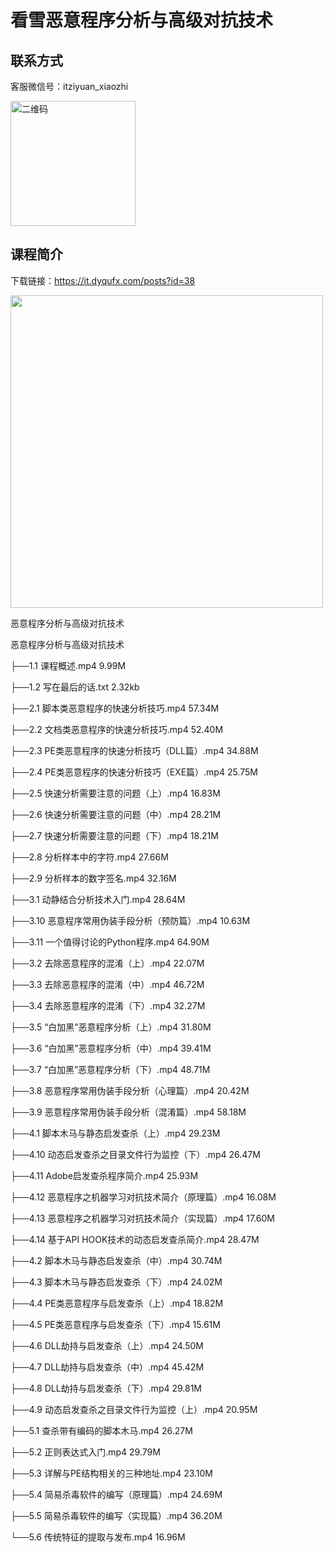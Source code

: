 # 看雪恶意程序分析与高级对抗技术

## 联系方式

客服微信号：itziyuan_xiaozhi

<img src="https://ziyuanyun.oss-cn-guangzhou.aliyuncs.com/common/20240614073449/666b82192834a.jpg" width="200" height="200" alt="二维码">

## 课程简介

下载链接：https://it.dyqufx.com/posts?id=38

<img src="https://ziyuanyun.oss-cn-guangzhou.aliyuncs.com/yun/20240515151534/66446116b5e9a.jpg" width="500" alt="">

  恶意程序分析与高级对抗技术



 恶意程序分析与高级对抗技术

 ├──1.1 课程概述.mp4 9.99M

 ├──1.2 写在最后的话.txt 2.32kb

 ├──2.1 脚本类恶意程序的快速分析技巧.mp4 57.34M

 ├──2.2 文档类恶意程序的快速分析技巧.mp4 52.40M

 ├──2.3 PE类恶意程序的快速分析技巧（DLL篇）.mp4 34.88M

 ├──2.4 PE类恶意程序的快速分析技巧（EXE篇）.mp4 25.75M

 ├──2.5 快速分析需要注意的问题（上）.mp4 16.83M

 ├──2.6 快速分析需要注意的问题（中）.mp4 28.21M

 ├──2.7 快速分析需要注意的问题（下）.mp4 18.21M

 ├──2.8 分析样本中的字符.mp4 27.66M

 ├──2.9 分析样本的数字签名.mp4 32.16M

 ├──3.1 动静结合分析技术入门.mp4 28.64M

 ├──3.10 恶意程序常用伪装手段分析（预防篇）.mp4 10.63M

 ├──3.11 一个值得讨论的Python程序.mp4 64.90M

 ├──3.2 去除恶意程序的混淆（上）.mp4 22.07M

 ├──3.3 去除恶意程序的混淆（中）.mp4 46.72M

 ├──3.4 去除恶意程序的混淆（下）.mp4 32.27M

 ├──3.5 “白加黑”恶意程序分析（上）.mp4 31.80M

 ├──3.6 “白加黑”恶意程序分析（中）.mp4 39.41M

 ├──3.7 “白加黑”恶意程序分析（下）.mp4 48.71M

 ├──3.8 恶意程序常用伪装手段分析（心理篇）.mp4 20.42M

 ├──3.9 恶意程序常用伪装手段分析（混淆篇）.mp4 58.18M

 ├──4.1 脚本木马与静态启发查杀（上）.mp4 29.23M

 ├──4.10 动态启发查杀之目录文件行为监控（下）.mp4 26.47M

 ├──4.11 Adobe启发查杀程序简介.mp4 25.93M

 ├──4.12 恶意程序之机器学习对抗技术简介（原理篇）.mp4 16.08M

 ├──4.13 恶意程序之机器学习对抗技术简介（实现篇）.mp4 17.60M

 ├──4.14 基于API HOOK技术的动态启发查杀简介.mp4 28.47M

 ├──4.2 脚本木马与静态启发查杀（中）.mp4 30.74M

 ├──4.3 脚本木马与静态启发查杀（下）.mp4 24.02M

 ├──4.4 PE类恶意程序与启发查杀（上）.mp4 18.82M

 ├──4.5 PE类恶意程序与启发查杀（下）.mp4 15.61M

 ├──4.6 DLL劫持与启发查杀（上）.mp4 24.50M

 ├──4.7 DLL劫持与启发查杀（中）.mp4 45.42M

 ├──4.8 DLL劫持与启发查杀（下）.mp4 29.81M

 ├──4.9 动态启发查杀之目录文件行为监控（上）.mp4 20.95M

 ├──5.1 查杀带有编码的脚本木马.mp4 26.27M

 ├──5.2 正则表达式入门.mp4 29.79M

 ├──5.3 详解与PE结构相关的三种地址.mp4 23.10M

 ├──5.4 简易杀毒软件的编写（原理篇）.mp4 24.69M

 ├──5.5 简易杀毒软件的编写（实现篇）.mp4 36.20M

 └──5.6 传统特征的提取与发布.mp4 16.96M

  